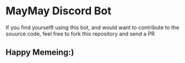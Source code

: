 # MayMay Discord Bot
If you find yourselft using this bot, and would want to contribute to the souurce code, feel free to fork this repository and send a PR
## Happy Memeing:)

